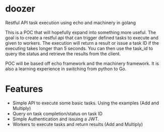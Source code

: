 # doozer
Restful API task execution using echo and machinery in golang

This is a POC that will hopefully expand into something more useful. The goal is to create a restful api that can trigger defined tasks to execute and given to workers. The execution will return a result or issue a task ID if the executing takes longer than 5 seconds. You can then use the task_id to query
the status and retrieve the results from the client.

POC will be based off echo framework and the machinery framework. It is also a learning experience in switching from python to Go.

# Features

* Simple API to execute some basic tasks. Using the examples (Add and Multiply)
* Query on task completion/status on task ID
* Simple Authentication and issuing a JWT.
* Workers to execute tasks and return results (Add and Multiply)
